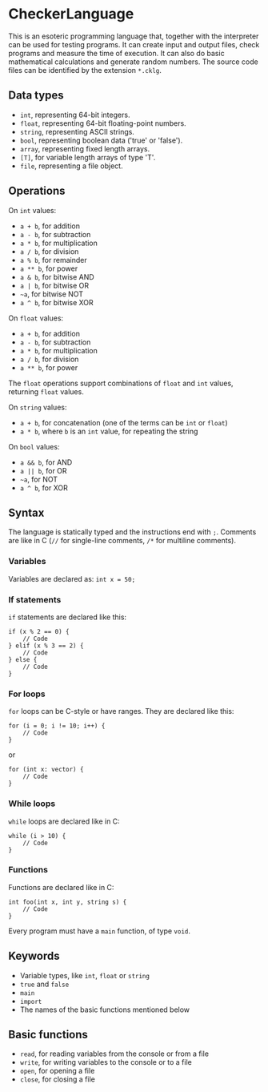# CheckerLanguage

This is an esoteric programming language that, together with the interpreter
can be used for testing programs.
It can create input and output files, check programs and measure the time of
execution. It can also do basic mathematical calculations and generate random
numbers. The source code files can be identified by the extension `*.cklg`.

## Data types

- `int`, representing 64-bit integers.
- `float`, representing 64-bit floating-point numbers.
- `string`, representing ASCII strings.
- `bool`, representing boolean data ('true' or 'false').
- `array`, representing fixed length arrays.
- `[T]`, for variable length arrays of type 'T'.
- `file`, representing a file object.

## Operations

On `int` values:

- `a + b`, for addition
- `a - b`, for subtraction
- `a * b`, for multiplication
- `a / b`, for division
- `a % b`, for remainder
- `a ** b`, for power
- `a & b`, for bitwise AND
- `a | b`, for bitwise OR
- `~a`, for bitwise NOT
- `a ^ b`, for bitwise XOR

On `float` values:

- `a + b`, for addition
- `a - b`, for subtraction
- `a * b`, for multiplication
- `a / b`, for division
- `a ** b`, for power

The `float` operations support combinations of `float` and `int` values, returning
`float` values.

On `string` values:

- `a + b`, for concatenation (one of the terms can be `int` or `float`)
- `a * b`, where `b` is an `int` value, for repeating the string

On `bool` values:

- `a && b`, for AND
- `a || b`, for OR
- `~a`, for NOT
- `a ^ b`, for XOR

## Syntax

The language is statically typed and the instructions end with `;`.
Comments are like in C (`//` for single-line comments, `/*` for multiline comments).

### Variables

Variables are declared as:
`int x = 50;`

### If statements

`if` statements are declared like this:
```
if (x % 2 == 0) {
    // Code
} elif (x % 3 == 2) {
    // Code
} else {
    // Code
}
```

### For loops

`for` loops can be C-style or have ranges. They are declared like this:
```
for (i = 0; i != 10; i++) {
    // Code
}
```

or

```
for (int x: vector) {
    // Code
}
```

### While loops

`while` loops are declared like in C:
```
while (i > 10) {
    // Code
}
```

### Functions

Functions are declared like in C:
```
int foo(int x, int y, string s) {
    // Code
}
```

Every program must have a `main` function, of type `void`.

## Keywords

- Variable types, like `int`, `float` or `string`
- `true` and `false`
- `main`
- `import`
- The names of the basic functions mentioned below

## Basic functions

- `read`, for reading variables from the console or from a file
- `write`, for writing variables to the console or to a file
- `open`, for opening a file
- `close`, for closing a file
